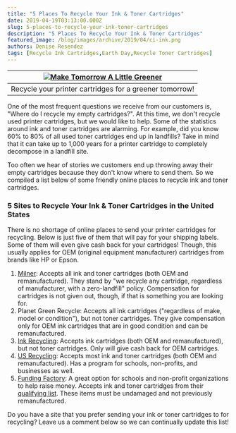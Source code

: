 ```yaml
---
title: "5 Places To Recycle Your Ink & Toner Cartridges"
date: 2019-04-19T03:13:00.000Z
slug: 5-places-to-recycle-your-ink-toner-cartridges
description: "5 Places To Recycle Your Ink & Toner Cartridges"
featured_image: /blog/images/archive/2019/04/ci-ink.png
authors: Denise Resendez
tags: [Recycle Ink Cartridges,Earth Day,Recycle Toner Cartridges]
---
```


| [![Make Tomorrow A Little Greener](/blog/images/archive/2019/04/ci-ink-300x136.png "Recycle Your Ink & Toner Cartridges For Mother Earth")](/blog/images/archive/2019/04/ci-ink.png) |
| ------------------------------------------------------------------------------------------------------------------------------------------------------------------------------- |
| Recycle your printer cartridges for a greener tomorrow!                                                                                                                         |

One of the most frequent questions we receive from our customers is, "Where do I recycle my empty cartridges?". At this time, we don't recycle used printer cartridges, but we would like to help. Some of the statistics around ink and toner cartridges are alarming. For example, did you know 60% to 80% of all used toner cartridges end up in landfills? Take in mind that it can take up to 1,000 years for a printer cartridge to completely decompose in a landfill site.

Too often we hear of stories we customers end up throwing away their empty cartridges because they don't know where to send them. So we compiled a list below of some friendly online places to recycle ink and toner cartridges. 

### **5 Sites to Recycle Your Ink & Toner Cartridges in the United States**

There is no shortage of online places to send your printer cartridges for recycling. Below is just five of them that will pay for your shipping labels. Some of them will even give cash back for your cartridges! Though, this usually applies for OEM (original equipment manufacturer) cartridges from brands like HP or Epson. 

1. [Milner](https://www.milner.com/client-support-center/recycling-center): Accepts all ink and toner cartridges (both OEM and remanufactured). They stand by "we recycle any cartridge, regardless of manufacturer, with a zero-landfill" policy. Compensation for cartridges is not given out, though, if that is something you are looking for.
2. Planet Green Recycle: Accepts all ink cartridges ("regardless of make, model or condition"), but not toner cartridges. They give compensation only for OEM ink cartridges that are in good condition and can be remanufactured.
3. [Ink Recycling](https://www.inkrecycling.org/faq/): Accepts ink cartridges (both OEM and remanufactured), but not toner cartridges. Only will give cash back for OEM cartridges.
4. [US Recycling](https://usrecycleink.com/): Accepts most ink and toner cartridges (both OEM and remanufactured). Has a program for schools, non-profits, and businesses as well.
5. [Funding Factory](https://www.fundingfactory.com/faq.aspx): A great option for schools and non-profit organizations to help raise money. Accepts ink and toner cartridges from their [qualifying list](https://www.fundingfactory.com/qualifying-list-detail.aspx). These items must be undamaged and not previously remanufactured.

Do you have a site that you prefer sending your ink or toner cartridges to for recycling? Leave us a comment below so we can continually update this list!